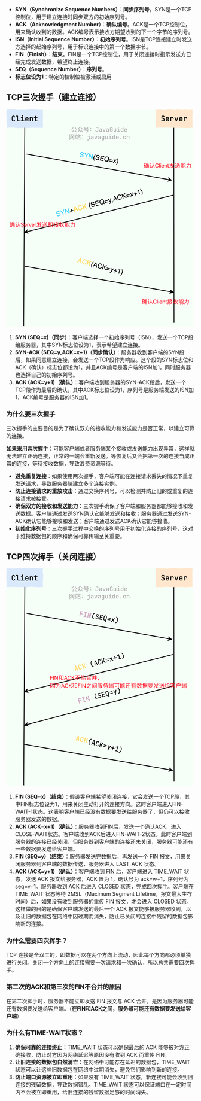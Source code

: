 - **SYN（Synchronize Sequence Numbers）**：**同步序列号**。SYN是一个TCP控制位，用于建立连接时同步双方的初始序列号。
- **ACK（Acknowledgment Number）**：**确认编号**。ACK是一个TCP控制位，用来确认收到的数据。ACK编号表示接收方期望收到的下一个字节的序列号。
- **ISN（Initial Sequence Number）**：**初始序列号**。ISN是TCP连接建立时发送方选择的起始序列号，用于标识连接中的第一个数据字节。
- **FIN（Finish）**：**结束**。FIN是一个TCP控制位，用于关闭连接时指示发送方已经完成发送数据，希望终止连接。
- **SEQ（Sequence Number）**：**序列号**。
- **标志位设为1**：特定的控制位被激活或启用

## TCP三次握手（建立连接）

![400](assets/TCP三次握手/image-20240722163646551.png)


1. **SYN (SEQ=x)（同步）**：客户端选择一个初始序列号（ISN），发送一个TCP段给服务器，其中SYN标志位设为1，表示希望建立连接。
2. **SYN-ACK (SEQ=y,ACK=x+1)（同步确认）**：服务器收到客户端的SYN段后，如果同意建立连接，会发送一个TCP段作为响应。这个段的SYN标志位和ACK（确认）标志位都设为1，并且ACK编号是客户端的ISN加1，同时服务器也选择自己的初始序列号。
3. **ACK (ACK=y+1)（确认）**：客户端收到服务器的SYN-ACK段后，发送一个TCP段作为最后的确认，其中ACK标志位设为1，序列号是服务端发送的ISN加1，ACK编号是服务器的ISN加1。

### 为什么要三次握手

三次握手的主要目的是为了确认双方的接收能力和发送能力是否正常，以建立可靠的连接。

**如果采用两次握手**：可能客户端或者服务端某个接收或发送能力出现异常，这样就无法建立正确连接，正常的一端会重新发送。等恢复后又会把第一次的连接当成正常的连接，等待接收数据，导致浪费资源等待。

- **避免重复连接**：如果使用两次握手，客户端可能在连接请求丢失的情况下重复发送请求，导致服务器端建立多个连接实例。
- **防止连接请求的重放攻击**：通过交换序列号，可以检测并防止旧的或重复的连接请求被接受。
- **确保双方的接收和发送能力**：三次握手确保了客户端和服务器都能够接收和发送数据。客户端通过发送SYN确认它能够发送和接收；服务器通过发送SYN-ACK确认它能够接收和发送；客户端通过发送ACK确认它能够接收。
- **初始化序列号**：三次握手过程中交换的序列号用于初始化连接的序列号，这对于维持数据包的顺序和确保可靠传输至关重要。

## TCP四次挥手（关闭连接）

![400](assets/TCP三次握手/image-20240722165010074.png)


1. **FIN (SEQ=x)（结束）**：假设客户端希望关闭连接，它会发送一个TCP段，其中FIN标志位设为1，用来关闭主动打开的连接方向。这时客户端进入FIN-WAIT-1状态。这表明客户端已经没有数据要发送给服务器了，但仍可以接收服务器发送的数据。
2. **ACK (ACK=x+1)（确认）**：服务器收到FIN后，发送一个确认ACK，进入CLOSE-WAIT状态。客户端收到ACK后进入FIN-WAIT-2状态。此时客户端到服务器的连接已经关闭，但服务器到客户端的连接还未关闭，服务器可能还有一些数据要发送给客户端。
3. **FIN (SEQ=y)（结束）**：服务器发送完数据后，再发送一个 FIN 报文，用来关闭服务器到客户端的数据传送，服务器进入 LAST_ACK 状态。
4. **ACK (ACK=y+1)（确认）**：客户端收到 FIN 后，客户端进入 TIME_WAIT 状态，发送 ACK 报文给服务器，ACK 置为 1，确认号为 ack=w+1，序列号为 seq=v+1。服务器收到 ACK 后进入 CLOSED 状态，完成四次挥手。客户端在 TIME_WAIT 状态等待 2MSL（Maximum Segment Lifetime，报文最大生存时间）后，如果没有收到服务器的重传 FIN 报文，才会进入 CLOSED 状态。这样做的目的是确保客户端发送的最后一个 ACK 报文能够被服务器收到，以及让旧的数据包在网络中因过期而消失，防止已关闭的连接中残留的数据包影响新的连接。

### 为什么需要四次挥手？

TCP 连接是全双工的，即数据可以在两个方向上流动，因此每个方向都必须单独进行关闭。关闭一个方向上的连接需要一次请求和一次确认，所以总共需要四次挥手。

### 第二次的ACK和第三次的FIN不合并的原因

在第二次挥手时，服务器不能立即发送 FIN 报文与 ACK 合并，是因为服务器可能还有数据要发送给客户端。（**在FIN和ACK之间，服务器可能还有数据要发送给客户端**）

### 为什么有TIME-WAIT状态？

1. **确保可靠的连接终止**：TIME_WAIT 状态可以确保最后的 ACK 能够被对方正确接收，防止对方因为网络延迟等原因没有收到 ACK 而重传 FIN。
2. **让旧连接的数据包自然消亡**：在网络中可能存在延迟的数据包，TIME_WAIT 状态可以让这些旧数据包在网络中过期消失，避免它们影响到新的连接。
3. **防止端口资源被立即重用**：如果没有 TIME_WAIT 状态，新连接可能会收到旧连接的残留数据，导致数据错乱。TIME_WAIT 状态可以保证端口在一定时间内不会被立即重用，给旧连接的残留数据足够的时间消失。
